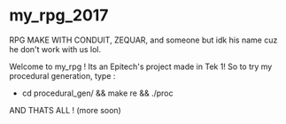 # my_rpg_2017
RPG MAKE WITH CONDUIT, ZEQUAR, and someone but idk his name cuz he don't work with us lol.

Welcome to my_rpg ! Its an Epitech's project made in Tek 1!
So to try my procedural generation, type :
- cd procedural_gen/ && make re && ./proc

AND THATS ALL ! (more soon)
